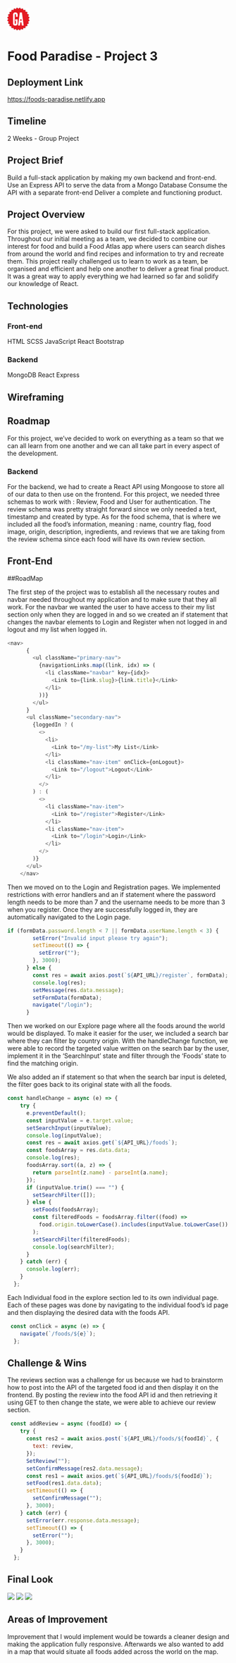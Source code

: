 ![GA Logo](https://raw.githubusercontent.com/karinas98/MusicLibraryProject/main/469f976e-1432-11e5-8199-6ac91363302b.png) 

# Food Paradise - Project 3

## Deployment Link
https://foods-paradise.netlify.app

## Timeline
2 Weeks - Group Project

## Project Brief
Build a full-stack application by making my own backend and front-end.
Use an Express API to serve the data from a Mongo Database
Consume the API with a separate front-end
Deliver a complete and functioning product.


## Project Overview

For this project, we were asked to build our first full-stack application. Throughout our initial meeting as a team, we decided to combine our interest for food and build a Food Atlas app where users can search dishes from around the world and find recipes and information to try and recreate them. This project really challenged us to learn to work as a team, be organised and efficient and help one another to deliver a great final product. It was a great way to apply everything we had learned so far and solidify our knowledge of React. 

## Technologies
### Front-end
HTML
SCSS
JavaScript
React
Bootstrap
### Backend
MongoDB
React
Express

## Wireframing 

## Roadmap
For this project, we’ve decided to work on everything as a team so that we can all learn from one another and we can all take part in every aspect of the development. 


### Backend
For the backend, we had to create a React API using Mongoose to store all of our data to then use on the frontend. For this project, we needed three schemas to work with : Review, Food and User for authentication. The review schema was pretty straight forward since we only needed a text, timestamp and created by type. As for the food schema, that is where we included all the food’s information, meaning : name, country flag, food image, origin, description, ingredients, and reviews that we are taking from the review schema since each food will have its own review section.


## Front-End
##RoadMap

The first step of the project was to establish all the necessary routes and navbar needed throughout my application and to make sure that they all work. For the navbar we wanted the user to have access to their my list section only when they are logged in and so we created an if statement that changes the navbar elements to Login and Register when not logged in and logout and my list when logged in.

```javascript
<nav>
      {
        <ul className="primary-nav">
          {navigationLinks.map((link, idx) => (
            <li className="navbar" key={idx}>
              <Link to={link.slug}>{link.title}</Link>
            </li>
          ))}
        </ul>
      }
      <ul className="secondary-nav">
        {loggedIn ? (
          <>
            <li>
              <Link to="/my-list">My List</Link>
            </li>
            <li className="nav-item" onClick={onLogout}>
              <Link to="/logout">Logout</Link>
            </li>
          </>
        ) : (
          <>
            <li className="nav-item">
              <Link to="/register">Register</Link>
            </li>
            <li className="nav-item">
              <Link to="/login">Login</Link>
            </li>
          </>
        )}
      </ul>
    </nav>
```
Then we moved on to the Login and Registration pages. We implemented restrictions with error handlers and an if statement where the password length needs to be more than 7 and the username needs to be more than 3 when you register. Once they are successfully logged in, they are automatically navigated to the Login page.

```javascript
if (formData.password.length < 7 || formData.userName.length < 3) {
        setError("Invalid input please try again");
        setTimeout(() => {
          setError("");
        }, 3000);
      } else {
        const res = await axios.post(`${API_URL}/register`, formData);
        console.log(res);
        setMessage(res.data.message);
        setFormData(formData);
        navigate("/login");
      }
```
Then we worked on our Explore page where all the foods around the world would be displayed. To make it easier for the user, we included a search bar where they can filter by country origin. With the handleChange function, we were able to record the targeted value written on the search bar by the user, implement it in the ‘SearchInput’ state and filter through the ‘Foods’ state to find the matching origin. 

We also added an if statement so that when the search bar input is deleted, the filter goes back to its original state with all the foods. 

```javascript
const handleChange = async (e) => {
    try {
      e.preventDefault();
      const inputValue = e.target.value;
      setSearchInput(inputValue);
      console.log(inputValue);
      const res = await axios.get(`${API_URL}/foods`);
      const foodsArray = res.data.data;
      console.log(res);
      foodsArray.sort((a, z) => {
        return parseInt(z.name) - parseInt(a.name);
      });
      if (inputValue.trim() === "") {
        setSearchFilter([]);
      } else {
        setFoods(foodsArray);
        const filteredFoods = foodsArray.filter((food) =>
          food.origin.toLowerCase().includes(inputValue.toLowerCase())
        );
        setSearchFilter(filteredFoods);
        console.log(searchFilter);
      }
    } catch (err) {
      console.log(err);
    }
  };
```
Each Individual food in the explore section led to its own individual page. Each of these pages was done by navigating to the individual food’s id page and then displaying the desired data with the foods API. 

```javascript
 const onClick = async (e) => {
    navigate(`/foods/${e}`);
  };
```

## Challenge & Wins
The reviews section was a challenge for us because we had to brainstorm how to post into the API of the targeted food id and then display it on the frontend. By posting the review into the food API id and then retrieving it using GET to then change the state, we were able to achieve our review section.

```javascript
 const addReview = async (foodId) => {
    try {
      const res2 = await axios.post(`${API_URL}/foods/${foodId}`, {
        text: review,
      });
      SetReview("");
      setConfirmMessage(res2.data.message);
      const res1 = await axios.get(`${API_URL}/foods/${foodId}`);
      setFood(res1.data.data);
      setTimeout(() => {
        setConfirmMessage("");
      }, 3000);
    } catch (err) {
      setError(err.response.data.message);
      setTimeout(() => {
        setError("");
      }, 3000);
    }
  };
  ```
  
  ## Final Look
  ![](https://github.com/karinas98/project3-GA/blob/255ba734d4987286a60d9dca26d65d9d360b0ce7/Screenshot%202023-05-31%20at%2012.20.02.png)
   ![](https://github.com/karinas98/project3-GA/blob/255ba734d4987286a60d9dca26d65d9d360b0ce7/Screenshot%202023-05-31%20at%2012.21.03.png)
    ![](https://github.com/karinas98/project3-GA/blob/255ba734d4987286a60d9dca26d65d9d360b0ce7/Screenshot%202023-05-31%20at%2012.21.35.png)
    
 ## Areas of Improvement
Improvement that I would implement would be towards a cleaner design and making the application fully responsive. Afterwards we also wanted to add in a map that would situate all foods added across the world on the map.

